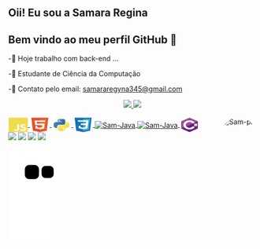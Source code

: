 ## Oii! Eu sou a Samara Regina
## Bem vindo ao meu perfil GitHub 👋

-🔭 Hoje trabalho com back-end ...

-💬 Estudante de Ciência da Computação

-💬 Contato pelo email: samararegyna345@gmail.com

<div align="center">
  <a href="https://github.com/Samara690">
  <img height="180em" src="https://github-readme-stats.vercel.app/api?username=Samara690&show_icons=true&theme=dracula&include_all_commits=true&count_private=true"/>
  <img height="180em" src="https://github-readme-stats.vercel.app/api/top-langs/?username=Samara690&layout=compact&langs_count=7&theme=dracula"/>
</div>
  <div style="display: inline_block"><br>
  <img align="center" alt="Sam-Js" height="30" width="40" src="https://raw.githubusercontent.com/devicons/devicon/master/icons/javascript/javascript-plain.svg">
  <img align="center" alt="Sam-HTML" height="30" width="40" src="https://raw.githubusercontent.com/devicons/devicon/master/icons/html5/html5-original.svg">
 <img align="center" alt="Sam-Python" height="30" width="40" src="https://raw.githubusercontent.com/devicons/devicon/master/icons/python/python-original.svg">
 <img align="center" alt="Sam-CSS" height="30" width="40" src="https://raw.githubusercontent.com/devicons/devicon/master/icons/css3/css3-original.svg">
 <img align="center" alt="Sam-Java" height="30" width="40" src="https://img.shields.io/badge/Java-ED8B00?style=for-the-badge&logo=java&logoColor=white"-original.svg"> 
 <img align="center" alt="Sam-Java" height="30" width="40" src="https://img.shields.io/badge/MySQL-00000F?style=for-the-badge&logo=mysql&logoColor=white"-original.svg"> 
<img align="center" alt="Rafa-Csharp" height="30" width="40" src="https://raw.githubusercontent.com/devicons/devicon/master/icons/csharp/csharp-original.svg">
      <img align="right" alt="Sam-pic" height="150" style="border-radius:50px;" src="https://media.discordapp.net/attachments/639956127056134178/890373478988013628/Publicacoes_Instagram_1_1.png?width=676&height=676">
    
    
    
    
 
<div
     <a href="https://instagram.com/samarasilvaa21" target="_blank"><img src="https://img.shields.io/badge/-Instagram-%23E4405F?style=for-the-badge&logo=instagram&logoColor=white" target="_blank"></a>     
<a href = "mailto:samararegyna345@gmail.com"><img src="https://img.shields.io/badge/-Gmail-%23333?style=for-the-badge&logo=gmail&logoColor=white" target="_blank"></a>
   <a href="https://discord.gg/samarasilva#8409" target="_blank"><img src="https://img.shields.io/badge/Discord-7289DA?style=for-the-badge&logo=discord&logoColor=white" target="_blank"></a> 
   <a href="https://whatsapp.gg/wagxzStdcR" target="_blank"><img src="https://img.shields.io/badge/WhatsApp-25D366?style=for-the-badge&logo=whatsapp&logoColor=white" target="_blank"></a> 
  
  
   ![Snake animation](https://github.com/rafaballerini/rafaballerini/blob/output/github-contribution-grid-snake.svg)
 
</div>
  
  
